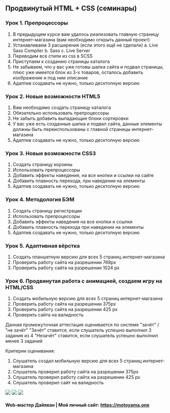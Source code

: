 ## Продвинутый HTML + CSS (семинары)

### Урок 1. Препроцессоры

1. В предыдущем курсе вам удалось реализовать главную страницу интернет-магазина (вам необходимо открыть данный проект)
2. Устанавливаем 3 расширения (если этого ещё не сделали) a. Live Sass Compiler b. Sass c. Live Server
3. Переводим все стили из css в SCSS
4. Приступаем к созданию страницы каталога
5. Не забываем, что у вас уже готовы шапка сайта и подвал страницы, плюс уже имеется блок из 3-х товаров, осталось добавить изображение и под ним описание
6. Адаптив создавать не нужно, только десктопную версию

### Урок 2. Новые возможности HTML5

1. Вам необходимо создать страницу каталога
2. Обязательно использовать препроцессоры
3. Не забыть добавить выпадающие блоки сортировки
4. У вас уже есть созданные шапка и подвал сайта, данные элементы должны быть переиспользованы с главной страницы интернет-магазина
5. Адаптив создавать не нужно, только десктопную версию

### Урок 3. Новые возможности CSS3
1. Создать страницу корзины
2. Использовать препроцессоры
3. Добавить эффекты наведения, на все кнопки и ссылки на сайте
4. Добавить плавность перехода, при наведении на элементы
5. Адаптив создавать не нужно, только десктопную версию

### Урок 4. Методология БЭМ

1. Создать страницу регистрации
2. Использовать препроцессоры
3. Добавить эффекты наведения на все кнопки и ссылки
4. Добавить плавность перехода при наведении на элементы
5. Адаптив создавать не нужно, только десктопную версию

### Урок 5. Адаптивная вёрстка

1. Создать планшетную версию для всех 5 страниц интернет-магазина
2. Проверить работу сайта на разрешении 768px
3. Проверить работу сайта на разрешении 1024 px

### Урок 6. Продвинутая работа с анимацией, создаем игру на HTML/CSS

1. Создать мобильную версию для всех 5 страниц интернет-магазина
2. Проверить работу сайта на разрешении 375px
3. Проверить работу сайта на разрешении 425 px
4. Проверить сайта на валидность

Данная промежуточная аттестация оценивается по системе "зачёт" / "не зачёт"
"Зачёт" ставится, если слушатель успешно выполнил 3 задания из 4
"Незачёт" ставится, если слушатель успешно выполнил менее 3 заданий

Критерии оценивания:
1. Слушатель создал мобильную версию для всех 5 страниц интернет-магазина
2. Слушатель проверил работу сайта на разрешении 375px
3. Слушатель проверил работу сайта на разрешении 425 px
4. Слушатель проверил сайт на валидность

![](https://motoyama.one/mt-content/uploads/2016/08/image0.gif "")
![](https://motoyama.one/mt-content/uploads/2016/08/image0.gif "")
![](https://motoyama.one/mt-content/uploads/2016/08/image0.gif "")

#### Web-мастер Дайяван | Мой личный сайт: https://motoyama.one